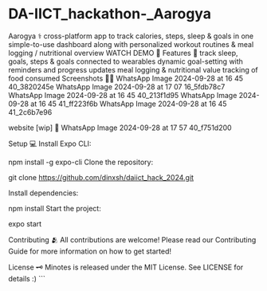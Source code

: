 # DA-IICT_hackathon-_Aarogya
Aarogya ⚕️
cross-platform app to track calories, steps, sleep & goals in one simple-to-use dashboard along with personalized workout routines & meal logging / nutritional overview
WATCH DEMO 🎥
Features 📌
track sleep, goals, steps & goals connected to wearables
dynamic goal-setting with reminders and progress updates
meal logging & nutritional value tracking of food consumed
Screenshots 🤳🏽
WhatsApp Image 2024-09-28 at 16 45 40_3820245e WhatsApp Image 2024-09-28 at 17 07 16_5fdb78c7 WhatsApp Image 2024-09-28 at 16 45 40_213f1d95 WhatsApp Image 2024-09-28 at 16 45 41_ff223f6b WhatsApp Image 2024-09-28 at 16 45 41_2c6b7e96

website [wip] 🔗
WhatsApp Image 2024-09-28 at 17 57 40_f751d200

Setup 💻
Install Expo CLI:

npm install -g expo-cli
Clone the repository:

git clone https://github.com/dinxsh/daiict_hack_2024.git

Install dependencies:

npm install
Start the project:

expo start

Contributing 🫂
All contributions are welcome! Please read our Contributing Guide for more information on how to get started!

License 🗝️
Minotes is released under the MIT License. See LICENSE for details :) ```
